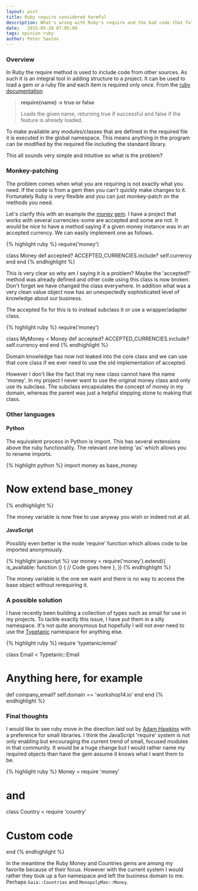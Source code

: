 ```yaml
---
layout: post
title: Ruby require considered harmful
description: What's wrong with Ruby's require and the bad code that follows
date:   2015-05-28 07:05:00
tags: opinion ruby
author: Peter Saxton
---
```


### Overview

In Ruby the require method is used to include code from other sources. As such it is an integral tool in adding structure to a project. It can be used to load a gem or a ruby file and each item is required only once. From the [ruby documentation](http://ruby-doc.org/core-2.2.2/Kernel.html#method-i-require)

> **require(name) → true or false**
>
> Loads the given name, returning true if successful and false if the feature is already loaded.

To make available any modules/classes that are defined in the required file it is executed in the global namespace. This means anything in the program can be modified by the required file including the standard library.

This all sounds very simple and intuitive so what is the problem?

### Monkey-patching

The problem comes when what you are requiring is not exactly what you need. If the code is from a gem then you can't quickly make changes to it. Fortunately Ruby is very flexible and you can just monkey-patch on the methods you need.

Let's clarify this with an example the [money gem](https://github.com/RubyMoney/money). I have a project that works with several currencies-some are accepted and some are not. It would be nice to have a method saying if a given money instance was in an accepted currency. We can easily implement one as follows.

{% highlight ruby %}
require('money')

class Money
  def accepted?
    ACCEPTED_CURRENCIES.include? self.currency
  end
end
{% endhighlight %}

This is very clear so why am I saying it is a problem? Maybe the 'accepted?' method was already defined and other code using this class is now broken. Don't forget we have changed the class everywhere. In addition what was a very clean value object now has an unexpectedly sophisticated level of knowledge about our business.

The accepted fix for this is to instead subclass it or use a wrapper/adapter class.

{% highlight ruby %}
require('money')

class MyMoney < Money
  def accepted?
    ACCEPTED_CURRENCIES.include? self.currency
  end
end
{% endhighlight %}

Domain knowledge has now not leaked into the core class and we can use that core class if we ever need to use the old implementation of accepted.

However I don't like the fact that my new class cannot have the name 'money'. In my project I never want to use the original money class and only use its subclass. The subclass encapsulates the concept of money in my domain, whereas the parent was just a helpful stepping stone to making that class.

### Other languages

#### Python

The equivalent process in Python is import. This has several extensions above the ruby functionality. The relevant one being 'as' which allows you to rename imports.

{% highlight python %}
import money as base_money

# Now extend base_money
{% endhighlight %}

The money variable is now free to use anyway you wish or indeed not at all.

#### JavaScript

Possibly even better is the node 'require' function which allows code to be imported anonymously.

{% highlight javascript %}
var money = require('money').extend({
  is_available: function () {
    // Code goes here
  },
})
{% endhighlight %}

The money variable is the one we want and there is no way to access the base object without rerequiring it.

### A possible solution

I have recently been building a collection of types such as email for use in my projects. To tackle exactly this issue, I have put them in a silly namespace. It's not quite anonymous but hopefully I will not ever need to use the [Typetanic]() namespace for anything else.

{% highlight ruby %}
require 'typetanic/email'

class Email < Typetanic::Email
  # Anything here, for example
  def company_email?
    self.domain == 'workshop14.io'
  end
end
{% endhighlight %}

### Final thoughts

I would like to see ruby move in the direction laid out by [Adam Hawkins](http://hawkins.io/2015/05/the-ruby-community-the-next-version/) with a preference for small libraries. I think the JavaScript 'require' system is not only enabling but encouraging the current trend of small, focused modules in that community.
It would be a huge change but I would rather name my required objects than have the gem assume it knows what I want them to be.

{% highlight ruby %}
Money = require 'money'

# and

class Country < require 'country'
  # Custom code
end
{% endhighlight %}

In the meantime the Ruby Money and Countries gems are among my favorite because of their focus. However with the current system I would rather they took up a fun namespace and left the business domain to me.
Perhaps `Gaia::Countries` and `MonopolyMan::Money`.
